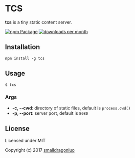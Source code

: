 TCS
=================

**tcs** is a tiny static content server.

[![npm Package](https://img.shields.io/npm/v/tcs.svg?style=flat-square)](https://www.npmjs.org/package/tcs)
[![downloads per month](http://img.shields.io/npm/dm/tcs.svg)](https://www.npmjs.org/package/tcs)

Installation
------------

    npm install -g tcs

Usage
-----

```bash
$ tcs
```

### Args
  * **-c, --cwd**: directory of static files, default is `process.cwd()`
  * **-p, --port**: server port, default is `8080`

License
-------

Licensed under MIT

Copyright (c) 2017 [smalldragonluo](https://github.com/smalldragonluo)
